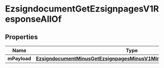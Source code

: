 
# EzsigndocumentGetEzsignpagesV1ResponseAllOf

## Properties
Name | Type | Description | Notes
------------ | ------------- | ------------- | -------------
**mPayload** | [**EzsigndocumentMinusGetEzsignpagesMinusV1MinusResponseMinusMPayload**](EzsigndocumentMinusGetEzsignpagesMinusV1MinusResponseMinusMPayload.md) |  | 



